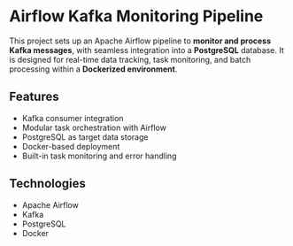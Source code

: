 # Airflow Kafka Monitoring Pipeline

This project sets up an Apache Airflow pipeline to **monitor and process Kafka messages**, with seamless integration into a **PostgreSQL** database. 
It is designed for real-time data tracking, task monitoring, and batch processing within a **Dockerized environment**.

## Features

- Kafka consumer integration  
- Modular task orchestration with Airflow  
- PostgreSQL as target data storage  
- Docker-based deployment  
- Built-in task monitoring and error handling  

## Technologies

- Apache Airflow  
- Kafka  
- PostgreSQL  
- Docker  
